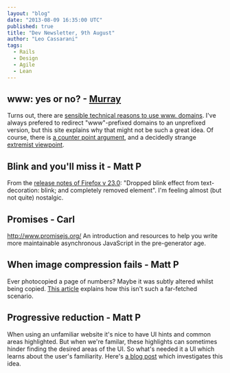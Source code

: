 ```yaml
---
layout: "blog"
date: "2013-08-09 16:35:00 UTC"
published: true
title: "Dev Newsletter, 9th August"
author: "Leo Cassarani"
tags:
  - Rails
  - Design
  - Agile
  - Lean
---
```


## www: yes or no? - [Murray](http://www.unboxedconsulting.com/people/murray-steele)

Turns out, there are [sensible technical reasons to use www. domains](http://www.yes-www.org/why-use-www/).  I've always prefered to redirect "www"-prefixed domains to an unprefixed version, but this site explains why that might not be such a great idea.  Of course, there is [a counter point argument](http://no-www.org/), and a decidedly strange [extremist viewpoint](http://www.www.extra-www.org/).

## Blink and you'll miss it - Matt P

From the [release notes of Firefox v 23.0](https://www.mozilla.org/en-US/firefox/23.0/releasenotes/):
"Dropped blink effect from text-decoration: blink; and completely removed <blink> element". I'm feeling almost (but not quite) nostalgic.

## Promises - Carl
http://www.promisejs.org/
An introduction and resources to help you write more maintainable asynchronous JavaScript in the pre-generator age.

## When image compression fails - Matt P
Ever photocopied a page of numbers? Maybe it was subtly altered whilst being copied.
[This article](http://fontfeed.com/archives/xerox-scanners%E2%80%8A%E2%80%8Aphotocopiers-randomly-alter-numbers/) explains how this isn't such a far-fetched scenario.

## Progressive reduction -  Matt P
When using an unfamiliar website it's nice to have UI hints and common areas highlighted.  But when we're familar, these highlights can sometimes hinder finding the desired areas of the UI. So what's needed it a UI which learns about the user's familiarity.  Here's [a blog post](http://layervault.tumblr.com/post/42361566927/progressive-reduction) which investigates this idea.
